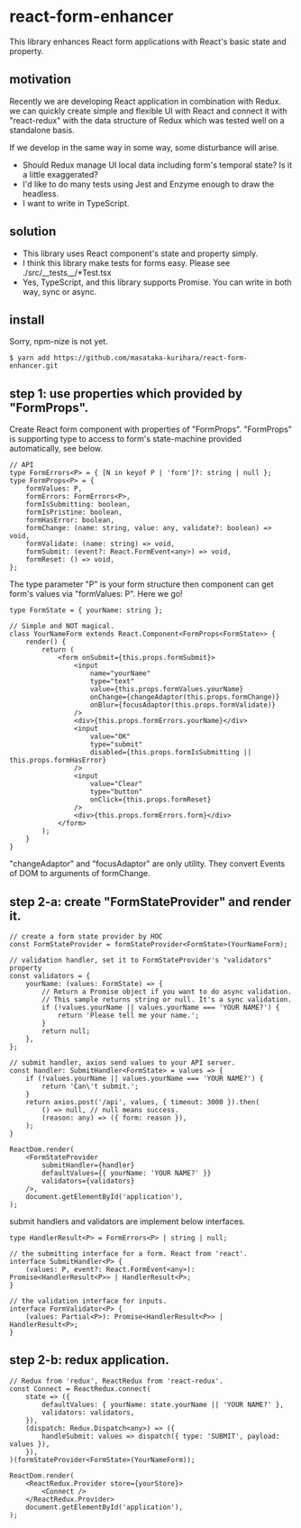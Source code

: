 # react-form-enhancer

This library enhances React form applications with React's basic state and property.

## motivation

Recently we are developing React application in combination with Redux.
we can quickly create simple and flexible UI with React and connect it with "react-redux" 
with the data structure of Redux which was tested well on a standalone basis.

If we develop in the same way in some way, some disturbance will arise.

- Should Redux manage UI local data including form's temporal state? Is it a little exaggerated?
- I'd like to do many tests using Jest and Enzyme enough to draw the headless.
- I want to write in TypeScript.

## solution

- This library uses React component's state and property simply.
- I think this library make tests for forms easy. Please see ./src/\_\_tests\_\_/*Test.tsx
- Yes, TypeScript, and this library supports Promise. You can write in both way, sync or async.

## install

Sorry, npm-nize is not yet.

```
$ yarn add https://github.com/masataka-kurihara/react-form-enhancer.git
```

## step 1: use properties which provided by "FormProps".  

Create React form component with properties of "FormProps". 
"FormProps" is supporting type to access to form's state-machine provided automatically, see below.

```JSX
// API
type FormErrors<P> = { [N in keyof P | 'form']?: string | null };
type FormProps<P> = {
    formValues: P,
    formErrors: FormErrors<P>,
    formIsSubmitting: boolean,
    formIsPristine: boolean,
    formHasError: boolean,
    formChange: (name: string, value: any, validate?: boolean) => void,
    formValidate: (name: string) => void,
    formSubmit: (event?: React.FormEvent<any>) => void,
    formReset: () => void,
};
```

The type parameter "P" is your form structure then component can get form's values via "formValues: P". Here we go!

```JSX
type FormState = { yourName: string };

// Simple and NOT magical.
class YourNameForm extends React.Component<FormProps<FormState>> {
    render() {
        return (
            <form onSubmit={this.props.formSubmit}>
                <input 
                    name="yourName"
                    type="text"
                    value={this.props.formValues.yourName}
                    onChange={changeAdaptor(this.props.formChange)}
                    onBlur={focusAdaptor(this.props.formValidate)}
                />
                <div>{this.props.formErrors.yourName}</div>
                <input
                    value="OK"
                    type="submit"
                    disabled={this.props.formIsSubmitting || this.props.formHasError}
                />
                <input
                    value="Clear"
                    type="button"
                    onClick={this.props.formReset}
                />
                <div>{this.props.formErrors.form}</div>
            </form>
        );
    }
}
```

"changeAdaptor" and "focusAdaptor" are only utility. They convert Events of DOM to arguments of formChange.

## step 2-a: create "FormStateProvider" and render it.

```JSX
// create a form state provider by HOC
const FormStateProvider = formStateProvider<FormState>(YourNameForm);

// validation handler, set it to FormStateProvider's "validators" property 
const validators = {
    yourName: (values: FormState) => {
        // Return a Promise object if you want to do async validation.
        // This sample returns string or null. It's a sync validation.
        if (!values.yourName || values.yourName === 'YOUR NAME?') {
            return 'Please tell me your name.';
        }
        return null;
    },
};

// submit handler, axios send values to your API server.
const handler: SubmitHandler<FormState> = values => {
    if (!values.yourName || values.yourName === 'YOUR NAME?') {
        return 'Can\'t submit.';
    }
    return axios.post('/api', values, { timeout: 3000 }).then(
        () => null, // null means success.
        (reason: any) => ({ form: reason }),
    );    
}

ReactDom.render(
    <FormStateProvider
        submitHandler={handler}
        defaultValues={{ yourName: 'YOUR NAME?' }}
        validators={validators}
    />,
    document.getElementById('application'),
);
```

submit handlers and validators are implement below interfaces.

```JSX
type HandlerResult<P> = FormErrors<P> | string | null;

// the submitting interface for a form. React from 'react'.
interface SubmitHandler<P> {
    (values: P, event?: React.FormEvent<any>): Promise<HandlerResult<P>> | HandlerResult<P>;
}

// the validation interface for inputs.
interface FormValidator<P> {
    (values: Partial<P>): Promise<HandlerResult<P>> | HandlerResult<P>;
}
```

## step 2-b: redux application.

```JSX
// Redux from 'redux', ReactRedux from 'react-redux'.
const Connect = ReactRedux.connect(
    state => ({
        defaultValues: { yourName: state.yourName || 'YOUR NAME?' },
        validators: validators,
    }),
    (dispatch: Redux.Dispatch<any>) => ({
        handleSubmit: values => dispatch({ type: 'SUBMIT', payload: values }),
    }),
)(formStateProvider<FormState>(YourNameForm));

ReactDom.render(
    <ReactRedux.Provider store={yourStore}>
        <Connect />
    </ReactRedux.Provider>
    document.getElementById('application'),
);
```
